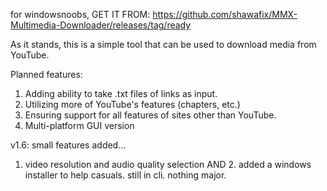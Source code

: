 for windowsnoobs, GET IT FROM: https://github.com/shawafix/MMX-Multimedia-Downloader/releases/tag/ready

As it stands, this is a simple tool that can be used to download media from YouTube.


Planned features:

1. Adding ability to take .txt files of links as input.
2. Utilizing more of YouTube's features (chapters, etc.)
3. Ensuring support for all features of sites other than YouTube.
4. Multi-platform GUI version

v1.6: small features added... 
1. video resolution and audio quality selection 
AND 2. added a windows installer to help casuals. still in cli. nothing major.
